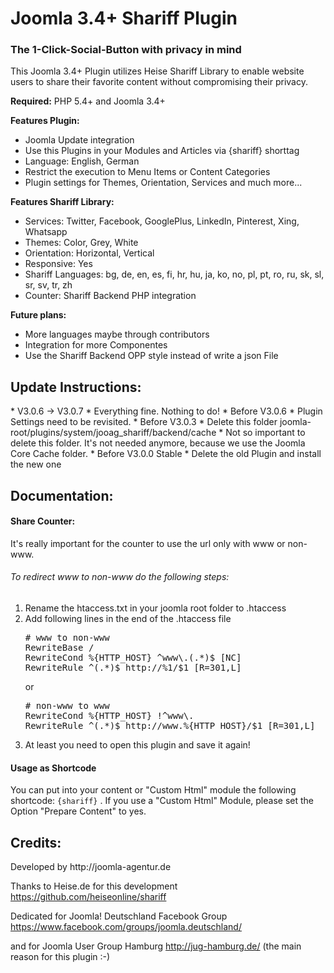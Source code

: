 <h1>Joomla 3.4+ Shariff Plugin</h1>
<h3>The 1-Click-Social-Button with privacy in mind</h3>
This Joomla 3.4+ Plugin utilizes Heise Shariff Library to enable website users to share their favorite content without compromising their privacy.

<b>Required:</b>
PHP 5.4+ and Joomla 3.4+

<b>Features Plugin:</b>
* Joomla Update integration
* Use this Plugins in your Modules and Articles via {shariff} shorttag
* Language: English, German
* Restrict the execution to Menu Items or Content Categories
* Plugin settings for Themes, Orientation, Services and much more...

<b>Features Shariff Library:</b>
* Services: Twitter, Facebook, GooglePlus, LinkedIn, Pinterest, Xing, Whatsapp
* Themes: Color, Grey, White
* Orientation: Horizontal, Vertical
* Responsive: Yes
* Shariff Languages: bg, de, en, es, fi, hr, hu, ja, ko, no, pl, pt, ro, ru, sk, sl, sr, sv, tr, zh
* Counter: Shariff Backend PHP integration
 
<b>Future plans:</b>
* More languages maybe through contributors
* Integration for more Componentes
* Use the Shariff Backend OPP style instead of write a json File


<h2>Update Instructions:</h2>
* V3.0.6 -> V3.0.7
  * Everything fine. Nothing to do!
* Before V3.0.6
  * Plugin Settings need to be revisited. 
* Before V3.0.3
  * Delete this folder joomla-root/plugins/system/jooag_shariff/backend/cache
  * Not so important to delete this folder. It's not needed anymore, because we use the Joomla Core Cache folder.
* Before V3.0.0 Stable
  * Delete the old Plugin and install the new one

<h2>Documentation:</h2>
<h4>Share Counter:</h4>
It's really important for the counter to use the url only with www or non-www.
<h6>To redirect www to non-www do the following steps:</h6>
<ol>
<li>Rename the htaccess.txt in your joomla root folder to .htaccess</li>
<li>Add following lines in the end of the .htaccess file</li>
<pre>
# www to non-www
RewriteBase /
RewriteCond %{HTTP_HOST} ^www\.(.*)$ [NC]
RewriteRule ^(.*)$ http://%1/$1 [R=301,L]
</pre>
or
<pre>
# non-www to www
RewriteCond %{HTTP_HOST} !^www\.
RewriteRule ^(.*)$ http://www.%{HTTP_HOST}/$1 [R=301,L]
</pre>
<li>At least you need to open this plugin and save it again!</li>
</code>
</ol>
</p>

<h4>Usage as Shortcode</h4>
You can put into your content or "Custom Html" module the following shortcode: <code>{shariff}</code> . If you use a "Custom Html" Module, please set the Option "Prepare Content" to yes.

<h2>Credits:</h2>
Developed by http://joomla-agentur.de

Thanks to Heise.de for this development https://github.com/heiseonline/shariff

Dedicated for Joomla! Deutschland Facebook Group https://www.facebook.com/groups/joomla.deutschland/

and for Joomla User Group Hamburg http://jug-hamburg.de/ (the main reason for this plugin :-)
